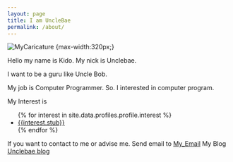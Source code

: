 ```yaml
---
layout: page
title: I am UncleBae
permalink: /about/
---
```

![MyCaricature {max-width:320px;}]({{site.url}}/images/KIDO.jpg)

Hello my name is Kido. 
My nick is Unclebae. 

I want to be a guru like Uncle Bob.

My job is Computer Programmer. So. I interested in computer program.

My Interest is 
<ul>
{% for interest in site.data.profiles.profile.interest %}
  <li>
    <a href="{{interest.url}}">
      {{interest.stub}}
	</a>
  </li>
{% endfor %}
</ul>

If you want to contact to me or advise me.
Send email to [My_Email](mailTo:{{site.data.profiles.profile.contact.email}})
My Blog [Unclebae blog]({{site.data.profiles.profile.contact.blog}})
